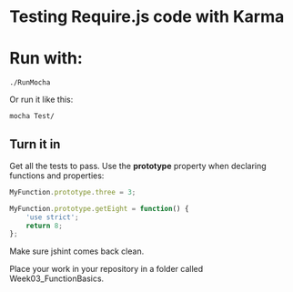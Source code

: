 Testing Require.js code with Karma
==================================

# Run with:

	./RunMocha
	
Or run it like this:

	mocha Test/


## Turn it in

Get all the tests to pass. Use the **prototype** property when declaring functions and
properties:

```javascript
MyFunction.prototype.three = 3;

MyFunction.prototype.getEight = function() {
    'use strict';
    return 8;
};
```

Make sure jshint comes back clean.

Place your work in your repository in a folder called Week03_FunctionBasics.


